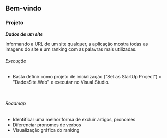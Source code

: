 ## Bem-vindo

### Projeto

***Dados de um site***

Informando a URL de um site qualquer, a aplicação mostra todas as imagens do site e um ranking com as palavras mais utilizadas.

###### _Execução_

- Basta definir como projeto de inicialização ("Set as StartUp Project") o "DadosSite.Web" e executar no Visual Studio.

<br />

###### _Roadmap_

- Identificar uma melhor forma de excluir artigos, pronomes
- Diferenciar pronomes de verbos
- Visualização gráfica do ranking

